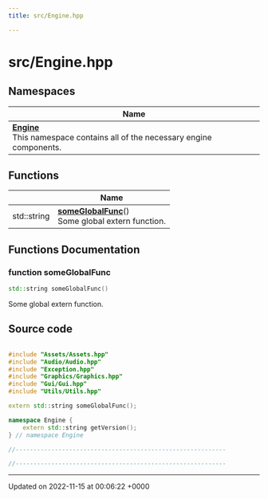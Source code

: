 ```yaml
---
title: src/Engine.hpp

---
```


# src/Engine.hpp



## Namespaces

| Name           |
| -------------- |
| **[Engine](/namespaces/namespaceEngine.md)** <br>This namespace contains all of the necessary engine components.  |

## Functions

|                | Name           |
| -------------- | -------------- |
| std::string | **[someGlobalFunc](/files/Engine_8hpp.md#function-someglobalfunc)**()<br>Some global extern function.  |


## Functions Documentation

### function someGlobalFunc

```cpp
std::string someGlobalFunc()
```

Some global extern function. 



## Source code

```cpp

#include "Assets/Assets.hpp"
#include "Audio/Audio.hpp"
#include "Exception.hpp"
#include "Graphics/Graphics.hpp"
#include "Gui/Gui.hpp"
#include "Utils/Utils.hpp"

extern std::string someGlobalFunc();

namespace Engine {
    extern std::string getVersion();
} // namespace Engine

//-----------------------------------------------------------

//-----------------------------------------------------------
```


-------------------------------

Updated on 2022-11-15 at 00:06:22 +0000
